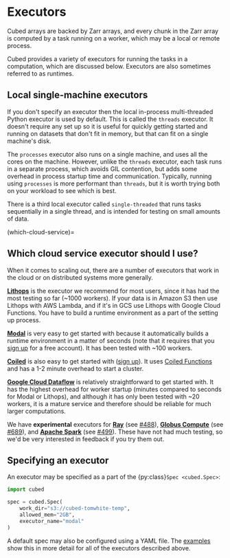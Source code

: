 # Executors

Cubed arrays are backed by Zarr arrays, and every chunk in the Zarr array is computed by a task running on a worker, which may be a local or remote process.

Cubed provides a variety of executors for running the tasks in a computation, which are discussed below. Executors are also sometimes referred to as runtimes.

## Local single-machine executors

If you don't specify an executor then the local in-process multi-threaded Python executor is used by default. This is called the `threads` executor. It doesn't require any set up so it is useful for quickly getting started and running on datasets that don't fit in memory, but that can fit on a single machine's disk.

The `processes` executor also runs on a single machine, and uses all the cores on the machine. However, unlike the `threads` executor, each task runs in a separate process, which avoids GIL contention, but adds some overhead in process startup time and communication. Typically, running using `processes` is more performant than `threads`, but it is worth trying both on your workload to see which is best.

There is a third local executor called `single-threaded` that runs tasks sequentially in a single thread, and is intended for testing on small amounts of data.

(which-cloud-service)=
## Which cloud service executor should I use?

When it comes to scaling out, there are a number of executors that work in the cloud or on distributed systems more generally.

[**Lithops**](https://lithops-cloud.github.io/) is the executor we recommend for most users, since it has had the most testing so far (~1000 workers).
If your data is in Amazon S3 then use Lithops with AWS Lambda, and if it's in GCS use Lithops with Google Cloud Functions. You have to build a runtime environment as a part of the setting up process.

[**Modal**](https://modal.com/) is very easy to get started with because it automatically builds a runtime environment in a matter of seconds (note that it requires that you [sign up](https://modal.com/signup) for a free account). It has been tested with ~100 workers.

[**Coiled**](https://www.coiled.io/) is also easy to get started with ([sign up](https://cloud.coiled.io/signup)). It uses [Coiled Functions](https://docs.coiled.io/user_guide/usage/functions/index.html) and has a 1-2 minute overhead to start a cluster.

[**Google Cloud Dataflow**](https://cloud.google.com/dataflow) is relatively straightforward to get started with. It has the highest overhead for worker startup (minutes compared to seconds for Modal or Lithops), and although it has only been tested with ~20 workers, it is a mature service and therefore should be reliable for much larger computations.

We have **experimental** executors for [**Ray**](https://www.ray.io/) (see [#488](https://github.com/cubed-dev/cubed/issues/488)), [**Globus Compute**](https://www.globus.org/) (see [#689](https://github.com/cubed-dev/cubed/pull/689)), and [**Apache Spark**](https://spark.apache.org/) (see [#499](https://github.com/cubed-dev/cubed/issues/499)). These have not had much testing, so we'd be very interested in feedback if you try them out.

## Specifying an executor

An executor may be specified as a part of the {py:class}`Spec <cubed.Spec>`:

```python
import cubed

spec = cubed.Spec(
    work_dir="s3://cubed-tomwhite-temp",
    allowed_mem="2GB",
    executor_name="modal"
)
```

A default spec may also be configured using a YAML file. The [examples](#cloud-set-up) show this in more detail for all of the executors described above.

